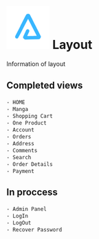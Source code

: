 # ![arnaizdev_brand](./assets/images/BrandTransparentMD.png) Layout  

Information of layout 

## Completed views

    - HOME
    - Manga
    - Shopping Cart
    - One Product
    - Account
    - Orders
    - Address
    - Comments
    - Search
    - Order Details
    - Payment


## In proccess

    - Admin Panel
    - LogIn
    - LogOut
    - Recover Password